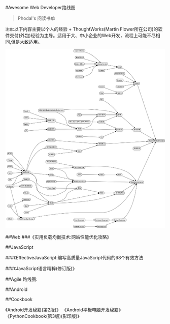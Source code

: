 #Awesome Web Developer路线图

> Phodal's 阅读书单

``注意``:以下内容主要以个人的经验 + ThoughtWorks(Martin Flower所在公司)的软件交付(外包)经验为主导。适用于大、中小企业的Web开发，流程上可能不尽相同,但是大致适用。

![Awesome Web Developer](tree.jpg)


##Web
###《实用负载均衡技术:网站性能优化攻略》
>

##JavaScript

###《EffectiveJavaScript:编写高质量JavaScript代码的68个有效方法

>

###《JavaScript语言精粹(修订版)》

##Agile
路线图:



##Android


##Cookbook
	
《Android开发秘籍(第2版)》
《Android平板电脑开发秘籍》
《PythonCookbook(第3版)(影印版)》